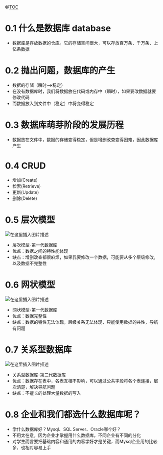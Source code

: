 ﻿@[TOC](目录)

# 0.1 什么是数据库 database
 - 数据库是存放数据的仓库。它的存储空间很大，可以存放百万条、千万条、上亿条数据
# 0.2 抛出问题，数据库的产生
 - 数据的存储（瞬时-->稳定）
 - 在没有数据库时，我们将数据放在代码或内存中（瞬时），如果要改数据就要修改代码
 - 而数据放入到文件中（稳定）中将变得稳定
# 0.3 数据库萌芽阶段的发展历程
 - 数据放在文件中，数据的存储变得稳定，但是增删改查变得困难，因此数据库产生
# 0.4 CRUD
 - 增加(Create)
 - 检索(Retrieve)
 - 更新(Update)
 - 删除(Delete)
# 0.5 层次模型
![在这里插入图片描述](https://img-blog.csdnimg.cn/b5855c73a9ba4f87a0babaeff4528b91.png?x-oss-process=image/watermark,type_ZmFuZ3poZW5naGVpdGk,shadow_10,text_Q1NETiBAWWVhdHNfTGlhbw==,size_16,color_FFFFFF,t_70,g_se,x_16)
 - 层次模型-第一代数据库
 - 优点：数据之间的特性能体现
 - 缺点：增删改查都很麻烦，如果我要修改一个数据，可能要从多个层级修改，以及数据不完整性

# 0.6 网状模型
![在这里插入图片描述](https://img-blog.csdnimg.cn/c58f869698914aeaacf078961177c3f4.png?x-oss-process=image/watermark,type_ZmFuZ3poZW5naGVpdGk,shadow_10,text_Q1NETiBAWWVhdHNfTGlhbw==,size_37,color_FFFFFF,t_70,g_se,x_16)

 - 网状模型-第一代数据库
 - 优点：数据完整性
 - 缺点：数据的特性无法体现，层级关系无法体现，只能使用数据的共性，导航有问题

# 0.7 关系型数据库
![在这里插入图片描述](https://img-blog.csdnimg.cn/d8c1188e901047beba2281c64ad281b9.png?x-oss-process=image/watermark,type_ZmFuZ3poZW5naGVpdGk,shadow_10,text_Q1NETiBAWWVhdHNfTGlhbw==,size_24,color_FFFFFF,t_70,g_se,x_16)
 - 关系型数据库-第二代数据库
 - 优点：数据存在表中，各表互相不影响，可以通过公共字段将各个表连接，层次清楚，解决导航问题
 - 缺点：不擅长的处理大量数据的写入
# 0.8 企业和我们都选什么数据库呢？
 - 学什么数据库好？Mysql、SQL Server、Oracle哪个好？
 - 不用太在意，因为企业才掌握用什么数据库，不同企业有不同的分化
 - 对学生而言要把基础内容和通用的内容学好才是关键，而Mysql企业用的比较多，也相对容易上手

